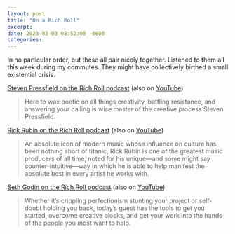 ```yaml
---
layout: post
title: "On a Rich Roll"
excerpt: 
date: 2023-03-03 08:52:00 -0600
categories: 
---
```


In no particular order, but these all pair nicely together. Listened to them all this week during my commutes. They might have collectively birthed a small existential crisis.

[Steven Pressfield on the Rich Roll podcast](https://www.richroll.com/podcast/steven-pressfield-732/) (also on [YouTube](https://youtu.be/pfS-z2omj7Q))
 
> Here to wax poetic on all things creativity, battling resistance, and answering your calling is wise master of the creative process Steven Pressfield.

[Rick Rubin on the Rich Roll podcast](https://www.richroll.com/podcast/rick-rubin-730/) (also on [YouTube](https://www.youtube.com/watch?v=6pxUXCRrq8Q))

> An absolute icon of modern music whose influence on culture has been nothing short of titanic, Rick Rubin is one of the greatest music producers of all time, noted for his unique—and some might say counter-intuitive—way in which he is able to help manifest the absolute best in every artist he works with.

[Seth Godin on the Rich Roll podcast](https://www.richroll.com/podcast/seth-godin-728/) (also on [YouTube](https://www.youtube.com/watch?v=_N8UhZeWUeE))

> Whether it’s crippling perfectionism stunting your project or self-doubt holding you back, today’s guest has the tools to get you started, overcome creative blocks, and get your work into the hands of the people you most want to help.
